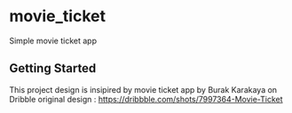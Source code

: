 # movie_ticket

Simple movie ticket app

## Getting Started

This project design is insipired by movie ticket app by Burak Karakaya on Dribble
original design : https://dribbble.com/shots/7997364-Movie-Ticket 